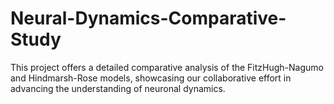 # Neural-Dynamics-Comparative-Study
This project offers a detailed comparative analysis of the FitzHugh-Nagumo and Hindmarsh-Rose models, showcasing our collaborative effort in advancing the understanding of neuronal dynamics.
